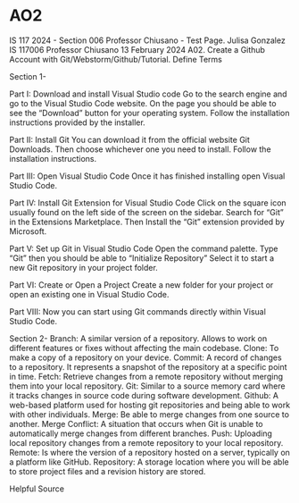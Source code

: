 # AO2
<!DOCTYPE html>
<html lang"en>

<head>
  <style>

    body {margin: 0 0;font-family:Arial, Helvetica, sans-serif; fontsiz:100%;width:50%;margin:0 auto;padding: 1em; border:3px solid blue;}
    
  </style>
</head>

<body>
  IS 117 2024 - Section 006 Professor Chiusano - Test Page.
</body>
<body>
Julisa Gonzalez
IS 117006
Professor Chiusano 
13 February 2024
A02. Create a Github Account with Git/Webstorm/Github/Tutorial. Define Terms
</body>

<body>

Section 1-  

Part I: Download and install Visual Studio code 
Go to the search engine and go to the Visual Studio Code website.
On the page you should be able to see the “Download” button for your operating system.
Follow the installation instructions provided by the installer. 

Part II: Install Git 
You can download it from the official website Git Downloads. 
Then choose whichever one you need to install.
Follow the installation instructions.

Part III: Open Visual Studio Code 
Once it has finished installing open Visual Studio Code.

Part IV: Install Git Extension for Visual Studio Code 
Click on the square icon usually found on the left side of the screen on the sidebar.
Search for “Git” in the Extensions Marketplace.
Then Install the “Git” extension provided by Microsoft. 

Part V: Set up Git in Visual Studio Code
Open the command palette.
Type “Git” then you should be able to “Initialize Repository”
Select it to start a new Git repository in your project folder.


Part VI: Create or Open a Project
Create a new folder for your project or open an existing one in Visual Studio Code.

Part VIII: 
Now you can start using Git commands directly within Visual Studio Code.
</body>

<body>
  
Section 2- 
Branch: A similar version of a repository. Allows to work on different features or fixes without affecting the main codebase.
Clone: To make a copy of a repository on your device. 
Commit: A record of changes to a repository. It represents a snapshot of the repository at a specific point in time. 
Fetch: Retrieve changes from a remote repository without merging them into your local repository. 
Git: Similar to a source memory card where it tracks changes in source code during software development.
Github: A web-based platform used for hosting git repositories and being able to work with other individuals. 
Merge: Be able to merge changes from one source to another. 
Merge Conflict: A situation that occurs when Git is unable to automatically merge changes from different branches. 
Push: Uploading local repository changes from a remote repository to your local repository.
Remote: Is where the version of a repository hosted on a server, typically on a platform like GitHub.
Repository: A storage location where you will be able to store project files and a revision history are stored. 

Helpful Source 
</body>

</html>
